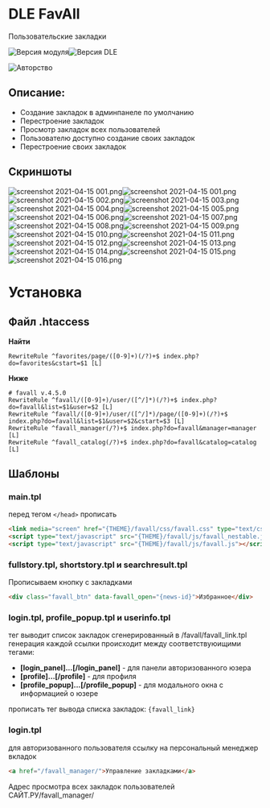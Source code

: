 # DLE FavAll
Пользовательские закладки

![Версия модуля](https://img.shields.io/github/manifest-json/v/Gokujo/dle_favall?color=success&filename=manifest.json&label=%D0%92%D0%B5%D1%80%D1%81%D0%B8%D1%8F&style=flat-square)![Версия DLE](https://img.shields.io/badge/dynamic/json?color=orange&label=DLE&query=dle&url=https%3A%2F%2Fraw.githubusercontent.com%2FGokujo%2Fdle_favall%2Fmain%2Fmanifest.json&style=flat-square)

![Авторство](https://img.shields.io/badge/dynamic/json?color=blue&label=Автор&query=author&url=https%3A%2F%2Fraw.githubusercontent.com%2FGokujo%2Fdle_favall%2Fmain%2Fmanifest.json&style=flat-square)


## Описание:
- Создание закладок в админпанеле по умолчанию
- Перестроение закладок
- Просмотр закладок всех пользователей
- Пользователю доступно создание своих закладок
- Перестроение своих закладок

## Скриншоты
![screenshot 2021-04-15 001.png](screens/screenshot%202021-04-15%20001.png)![screenshot 2021-04-15 001.png](screens/screenshot%202021-04-15%20001.png)
![screenshot 2021-04-15 002.png](screens/screenshot%202021-04-15%20002.png)![screenshot 2021-04-15 003.png](screens/screenshot%202021-04-15%20003.png)![screenshot 2021-04-15 004.png](screens/screenshot%202021-04-15%20004.png)![screenshot 2021-04-15 005.png](screens/screenshot%202021-04-15%20005.png)![screenshot 2021-04-15 006.png](screens/screenshot%202021-04-15%20006.png)![screenshot 2021-04-15 007.png](screens/screenshot%202021-04-15%20007.png)![screenshot 2021-04-15 008.png](screens/screenshot%202021-04-15%20008.png)![screenshot 2021-04-15 009.png](screens/screenshot%202021-04-15%20009.png)![screenshot 2021-04-15 010.png](screens/screenshot%202021-04-15%20010.png)![screenshot 2021-04-15 011.png](screens/screenshot%202021-04-15%20011.png)![screenshot 2021-04-15 012.png](screens/screenshot%202021-04-15%20012.png)![screenshot 2021-04-15 013.png](screens/screenshot%202021-04-15%20013.png)![screenshot 2021-04-15 014.png](screens/screenshot%202021-04-15%20014.png)![screenshot 2021-04-15 015.png](screens/screenshot%202021-04-15%20015.png)![screenshot 2021-04-15 016.png](screens/screenshot%202021-04-15%20016.png)


# Установка
## Файл .htaccess
**Найти**

```
RewriteRule ^favorites/page/([0-9]+)(/?)+$ index.php?do=favorites&cstart=$1 [L]
```

**Ниже**

```
# favall v.4.5.0
RewriteRule ^favall/([0-9]+)/user/([^/]*)(/?)+$ index.php?do=favall&list=$1&user=$2 [L]
RewriteRule ^favall/([0-9]+)/user/([^/]*)/page/([0-9]+)(/?)+$ index.php?do=favall&list=$1&user=$2&cstart=$3 [L]
RewriteRule ^favall_manager(/?)+$ index.php?do=favall&manager=manager [L]
RewriteRule ^favall_catalog(/?)+$ index.php?do=favall&catalog=catalog [L]
```

## Шаблоны
### main.tpl
перед тегом `</head>` прописать

```HTML
<link media="screen" href="{THEME}/favall/css/favall.css" type="text/css" rel="stylesheet" />
<script type="text/javascript" src="{THEME}/favall/js/favall_nestable.js"></script>
<script type="text/javascript" src="{THEME}/favall/js/favall.js"></script>
```

### fullstory.tpl, shortstory.tpl и searchresult.tpl
Прописываем кнопку с закладками

```HTML
<div class="favall_btn" data-favall_open="{news-id}">Избранное</div>
```

### login.tpl, profile_popup.tpl и userinfo.tpl
тег выводит список закладок сгенерированный в /favall/favall_link.tpl
генерация каждой ссылки происходит между соответствуюищими тегами:
- **[login_panel]...[/login_panel]** - для панели авторизованного юзера
- **[profile]...[/profile]** - для профиля
- **[profile_popup]...[/profile_popup]** - для модального окна с информацией о юзере

прописать тег вывода списка закладок: `{favall_link}`

### login.tpl
для авторизованного пользователя ссылку на персональный менеджер вкладок

```HTML
<a href="/favall_manager/">Управление закладками</a>
```


Адрес просмотра всех закладок пользователей
САЙТ.РУ/favall_manager/
